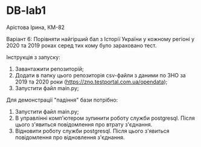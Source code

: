 # DB-lab1
Арістова Ірина, КМ-82 

Варіант 6: Порівняти найгірший бал з Історії України у кожному регіоні у 2020 та 2019 роках
серед тих кому було зараховано тест.

Інструкція з запуску:
1. Завантажити репозиторій;
2. Додати в папку цього репозиторія csv-файли з даними по ЗНО за 2019 та 2020 роки (https://zno.testportal.com.ua/opendata);
3. Запустити файл main.py;

Для демонстрації "падіння" бази потрібно:
1. Запустити файл main.py;
2. В управлінні комп'ютером зупинити роботу служби postgresql. Після цього з'явиться повідомлення про втрату з'єднання.
3. Відновити роботу служби postgresql. Після цього з'явиться повідомлення про відновлення з'єднання.
